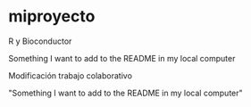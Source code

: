 # miproyecto
R y Bioconductor 

Something I want to add to the README in my local computer

Modificación trabajo colaborativo

"Something I want to add to the README in my local computer" 
